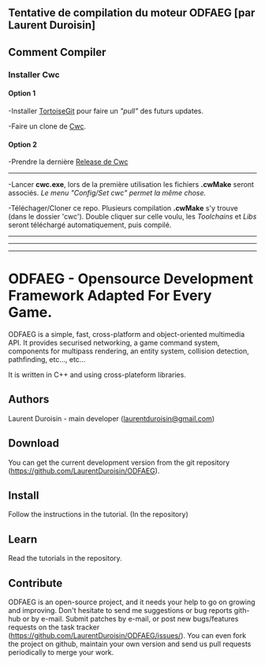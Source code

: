 ## Tentative de compilation du moteur ODFAEG [par Laurent Duroisin]

## Comment Compiler

### Installer Cwc

#### Option 1
-Installer [TortoiseGit](https://tortoisegit.org/download/) pour faire un _"pull"_ des futurs updates.

-Faire un clone de [Cwc](https://github.com/VLiance/Cwc.git). 

#### Option 2
-Prendre la dernière [Release de Cwc](https://github.com/VLiance/Cwc/releases)

***

-Lancer **cwc.exe**, lors de la première utilisation les fichiers **.cwMake** seront associés. *Le menu "Config/Set cwc" permet la même chose.*

-Téléchager/Cloner ce repo. Plusieurs compilation **.cwMake** s'y trouve (dans le dossier 'cwc'). Double cliquer sur celle voulu, les *Toolchains* et *Libs* seront téléchargé automatiquement, puis compilé.

***
***
***

ODFAEG - Opensource Development Framework Adapted For Every Game.
=========================================

ODFAEG is a simple, fast, cross-platform and object-oriented multimedia API. It provides securised networking, a game command system, components for multipass rendering, an entity system, collision detection, pathfinding, etc..., etc...
 
It is written in C++ and using cross-plateform libraries.

Authors
-------

Laurent Duroisin - main developer (laurentduroisin@gmail.com)

Download
--------

You can get the current development version from the git repository (https://github.com/LaurentDuroisin/ODFAEG).

Install
-------

Follow the instructions in the tutorial. (In the repository)

Learn
-----

Read the tutorials in the repository.

Contribute
----------

ODFAEG is an open-source project, and it needs your help to go on growing and improving.
Don't hesitate to send me suggestions or bug reports gith-hub or by e-mail.
Submit patches by e-mail, or post new bugs/features requests on the task tracker (https://github.com/LaurentDuroisin/ODFAEG/issues/).
You can even fork the project on github, maintain your own version and send us pull requests periodically to merge your work.
